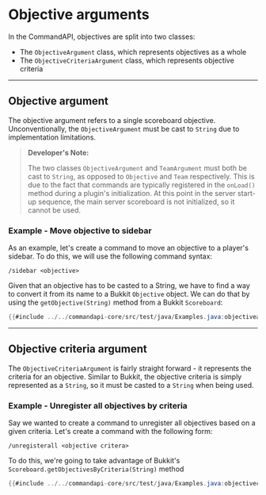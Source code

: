 # Objective arguments

In the CommandAPI, objectives are split into two classes: 

- The `ObjectiveArgument` class, which represents objectives as a whole
- The `ObjectiveCriteriaArgument` class, which represents objective criteria

-----

## Objective argument

The objective argument refers to a single scoreboard objective. Unconventionally, the `ObjectiveArgument` must be cast to `String` due to implementation limitations.

> **Developer's Note:**
>
> The two classes `ObjectiveArgument` and `TeamArgument` must both be cast to `String`, as opposed to `Objective` and `Team` respectively. This is due to the fact that commands are typically registered in the `onLoad()` method during a plugin's initialization. At this point in the server start-up sequence, the main server scoreboard is not initialized, so it cannot be used.

<div class="example">

### Example - Move objective to sidebar

As an example, let's create a command to move an objective to a player's sidebar. To do this, we will use the following command syntax:

```mccmd
/sidebar <objective>
```

Given that an objective has to be casted to a String, we have to find a way to convert it from its name to a Bukkit `Objective` object. We can do that by using the `getObjective(String)` method from a Bukkit `Scoreboard`:

```java
{{#include ../../commandapi-core/src/test/java/Examples.java:objectiveargument}}
```

</div>

-----

## Objective criteria argument

The `ObjectiveCriteriaArgument` is fairly straight forward - it represents the criteria for an objective. Similar to Bukkit, the objective criteria is simply represented as a `String`, so it must be casted to a `String` when being used.

<div class="example">

### Example - Unregister all objectives by criteria

Say we wanted to create a command to unregister all objectives based on a given criteria. Let's create a command with the following form:

```mccmd
/unregisterall <objective critera>
```

To do this, we're going to take advantage of Bukkit's `Scoreboard.getObjectivesByCriteria(String)` method

```java
{{#include ../../commandapi-core/src/test/java/Examples.java:objectivecriteriaarguments}}
```

</div>